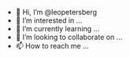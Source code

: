 - 👋 Hi, I’m @leopetersberg
- 👀 I’m interested in ...
- 🌱 I’m currently learning ...
- 💞️ I’m looking to collaborate on ...
- 📫 How to reach me ...

<!---
leopetersberg/leopetersberg is a ✨ special ✨ repository because its `README.md` (this file) appears on your GitHub profile.
You can click the Preview link to take a look at your changes.
--->

